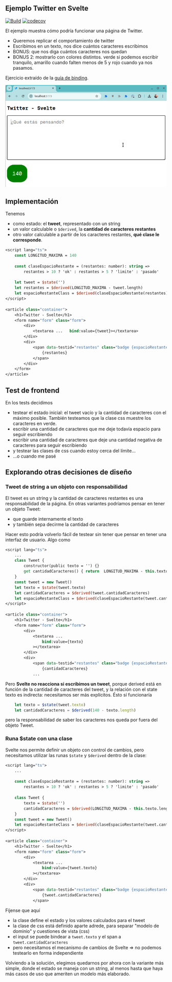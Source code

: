 ## Ejemplo Twitter en Svelte

[![Build](https://github.com/uqbar-project/eg-twitter-svelte/actions/workflows/build.yml/badge.svg)](https://github.com/uqbar-project/eg-twitter-svelte/actions/workflows/build.yml) [![codecov](https://codecov.io/gh/uqbar-project/eg-twitter-svelte/graph/badge.svg?token=ZSSgf3k2KI)](https://codecov.io/gh/uqbar-project/eg-twitter-svelte)

El ejemplo muestra cómo podría funcionar una página de Twitter.

- Queremos replicar el comportamiento de twitter
- Escribimos en un texto, nos dice cuántos caracteres escribimos
- BONUS: que nos diga cuántos caracteres nos quedan
- BONUS 2: mostrarlo con colores distintos. verde si podemos escribir tranquilo, amarillo cuando falten menos de 5 y rojo cuando ya nos pasamos.

Ejercicio extraído de la [guía de binding](https://algo3.uqbar-project.org/gua-prctica-de-ejercicios/ejercicios-binding).

![demo](./videos/demo.gif)

## Implementación

Tenemos

- como estado: el **tweet**, representado con un string
- un valor calculable o `$derived`, la **cantidad de caracteres restantes**
- otro valor calculable a partir de los caracteres restantes, **qué clase le corresponde**.

```sv
<script lang="ts">
	const LONGITUD_MAXIMA = 140

	const claseEspacioRestante = (restantes: number): string =>
		restantes > 10 ? 'ok' : restantes > 5 ? 'limite' : 'pasado'

	let tweet = $state('')
	let restantes = $derived(LONGITUD_MAXIMA - tweet.length)
	let espacioRestanteClass = $derived(claseEspacioRestante(restantes))
</script>

<article class="container">
	<h1>Twitter - Svelte</h1>
	<form name="form" class="form">
		<div>
			<textarea ...	bind:value={tweet}></textarea>
		</div>
		<div>
			<span data-testid="restantes" class="badge {espacioRestanteClass}">
				{restantes}
			</span>
		</div>
	</form>
</article>
```

## Test de frontend

En los tests decidimos

- testear el estado inicial: el tweet vacío y la cantidad de caracteres con el máximo posible. También testeamos que la clase css muestre los caracteres en verde.
- escribir una cantidad de caracteres que me deje todavía espacio para seguir escribiendo
- escribir una cantidad de caracteres que deje una cantidad negativa de caracteres para seguir escribiendo
- y testear las clases de css cuando estoy cerca del límite...
- ...o cuando me pasé

## Explorando otras decisiones de diseño

### Tweet de string a un objeto con responsabilidad

El tweet es un string y la cantidad de caracteres restantes es una responsabilidad de la página. En otras variantes podríamos pensar en tener un objeto Tweet:

- que guarde internamente el texto
- y también sepa decirme la cantidad de caracteres

Hacer esto podría volverlo fácil de testear sin tener que pensar en tener una interfaz de usuario. Algo como

```sv
<script lang="ts">
	...
	class Tweet {
		constructor(public texto = '') {}
		get cantidadCaracteres() { return  LONGITUD_MAXIMA - this.texto.length }
	}
	const tweet = new Tweet()
	let texto = $state(tweet.texto)
	let cantidadCaracteres = $derived(tweet.cantidadCaracteres)
	let espacioRestanteClass = $derived(claseEspacioRestante(tweet.cantidadCaracteres))
</script>

<article class="container">
	<h1>Twitter - Svelte</h1>
	<form name="form" class="form">
		<div>
			<textarea ...
				bind:value={texto}
			></textarea>
		</div>
		<div>
			<span data-testid="restantes" class="badge {espacioRestanteClass}">
				{cantidadCaracteres}
			...
```

Pero **Svelte no reacciona si escribimos un tweet**, porque derived está en función de la cantidad de caracteres del tweet, y la relación con el state texto es indirecta: necesitamos ser más explícitos. Ésto sí funcionaría

```ts
	let texto = $state(tweet.texto)
	let cantidadCaracteres = $derived(140 - texto.length)
```

pero la responsabilidad de saber los caracteres nos queda por fuera del objeto Tweet.

### Runa $state con una clase

Svelte nos permite definir un objeto con control de cambios, pero necesitamos utilizar las runas `$state` y `$derived` dentro de la clase:

```sv
<script lang="ts">
	...

	const claseEspacioRestante = (restantes: number): string =>
		restantes > 10 ? 'ok' : restantes > 5 ? 'limite' : 'pasado'

	class Tweet {
		texto = $state('')
		cantidadCaracteres = $derived(LONGITUD_MAXIMA - this.texto.length)
	}
	const tweet = new Tweet()
	let espacioRestanteClass = $derived(claseEspacioRestante(tweet.cantidadCaracteres))
</script>

<article class="container">
	<h1>Twitter - Svelte</h1>
	<form name="form" class="form">
		<div>
			<textarea ...
				bind:value={tweet.texto}
			></textarea>
		</div>
		<div>
			<span data-testid="restantes" class="badge {espacioRestanteClass}">
				{tweet.cantidadCaracteres}
			</span>
```

Fíjense que aquí

- la clase define el estado y los valores calculados para el tweet
- la clase de css está definido aparte adrede, para separar "modelo de dominio" y cuestiones de vista (css)
- el input se puede bindear a `tweet.texto` y el span a `tweet.cantidadCaracteres`
- pero necesitamos el mecanismo de cambios de Svelte => no podemos testearlo en forma independiente

Volviendo a la solución, elegimos quedarnos por ahora con la variante más simple, donde el estado se maneja con un string, al menos hasta que haya más casos de uso que ameriten un modelo más elaborado.
